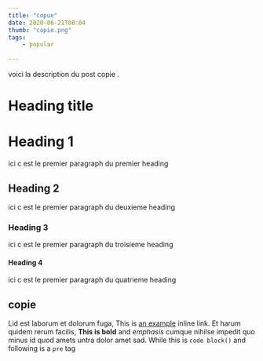 ```yaml
---
title: "copue"
date: 2020-06-21T08:04
thumb: "copie.png"
tags: 
    - popular
    
---
```


voici la description du post copie .


# Heading title


# Heading 1

ici c est le premier paragraph du premier heading

## Heading 2

ici c est le premier paragraph du deuxieme heading

### Heading 3


ici c est le premier paragraph du troisieme heading

#### Heading 4


ici c est le premier paragraph du quatrieme heading


## copie

Lid est laborum et dolorum fuga, This is [an example](http://example.com/ "Title") inline link. Et harum quidem rerum facilis, **This is bold** and *emphasis* cumque nihilse impedit quo minus id quod amets untra dolor amet sad. While this is `code block()` and following is a `pre` tag


